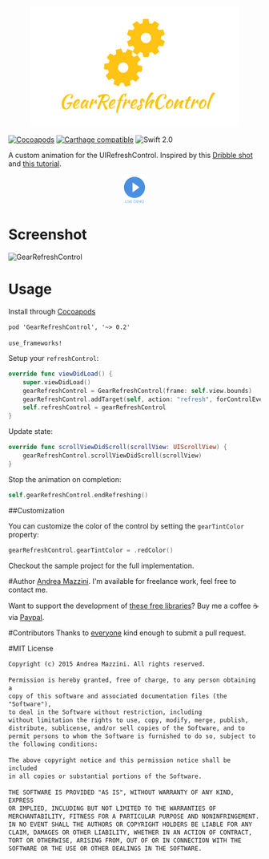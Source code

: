 <p align="center">
  <img width="420" height="240" src="assets/logo.png"/>
</p>

[![Cocoapods](https://cocoapod-badges.herokuapp.com/v/GearRefreshControl/badge.svg)](http://cocoapods.org/?q=gearrefreshcontrol)
[![Carthage compatible](https://img.shields.io/badge/Carthage-compatible-4BC51D.svg?style=flat)](https://github.com/Carthage/Carthage)
![Swift 2.0](https://img.shields.io/badge/swift-2.0-orange.svg)

A custom animation for the UIRefreshControl. Inspired by this [Dribble shot](https://dribbble.com/shots/1974767-gear-powered-pull-to-refresh-animation?list=animated&sort=popular&timeframe=now&offset=19) and [this tutorial](http://www.jackrabbitmobile.com/design/ios-custom-pull-to-refresh-control/). 

<p align="center">
  <a href='https://appetize.io/app/a9042664hahfqdukecqy1hqzpw' alt='Live demo'>
    <img width="50" height="60" src="assets/demo.png"/>
  </a>
</p>

# Screenshot
![GearRefreshControl](https://raw.githubusercontent.com/andreamazz/GearRefreshControl/master/assets/screenshot.gif)

# Usage
Install through [Cocoapods](http://cocoapods.org)

```
pod 'GearRefreshControl', '~> 0.2'

use_frameworks!
```

Setup your `refreshControl`:

```swift
override func viewDidLoad() {
    super.viewDidLoad()
    gearRefreshControl = GearRefreshControl(frame: self.view.bounds)
    gearRefreshControl.addTarget(self, action: "refresh", forControlEvents: UIControlEvents.ValueChanged)
    self.refreshControl = gearRefreshControl
}
```

Update state:

```swift
override func scrollViewDidScroll(scrollView: UIScrollView) {
    gearRefreshControl.scrollViewDidScroll(scrollView)
}
```

Stop the animation on completion:
```swift
self.gearRefreshControl.endRefreshing()
```

##Customization

You can customize the color of the control by setting the `gearTintColor` property:

```swift
gearRefreshControl.gearTintColor = .redColor()
```

Checkout the sample project for the full implementation.

#Author
[Andrea Mazzini](https://twitter.com/theandreamazz). I'm available for freelance work, feel free to contact me. 

Want to support the development of [these free libraries](https://cocoapods.org/owners/734)? Buy me a coffee ☕️ via [Paypal](https://www.paypal.me/andreamazzini).  

#Contributors
Thanks to [everyone](https://github.com/andreamazz/GearRefreshControl/graphs/contributors) kind enough to submit a pull request. 

#MIT License

	Copyright (c) 2015 Andrea Mazzini. All rights reserved.

	Permission is hereby granted, free of charge, to any person obtaining a
	copy of this software and associated documentation files (the "Software"),
	to deal in the Software without restriction, including
	without limitation the rights to use, copy, modify, merge, publish,
	distribute, sublicense, and/or sell copies of the Software, and to
	permit persons to whom the Software is furnished to do so, subject to
	the following conditions:

	The above copyright notice and this permission notice shall be included
	in all copies or substantial portions of the Software.

	THE SOFTWARE IS PROVIDED "AS IS", WITHOUT WARRANTY OF ANY KIND, EXPRESS
	OR IMPLIED, INCLUDING BUT NOT LIMITED TO THE WARRANTIES OF
	MERCHANTABILITY, FITNESS FOR A PARTICULAR PURPOSE AND NONINFRINGEMENT.
	IN NO EVENT SHALL THE AUTHORS OR COPYRIGHT HOLDERS BE LIABLE FOR ANY
	CLAIM, DAMAGES OR OTHER LIABILITY, WHETHER IN AN ACTION OF CONTRACT,
	TORT OR OTHERWISE, ARISING FROM, OUT OF OR IN CONNECTION WITH THE
	SOFTWARE OR THE USE OR OTHER DEALINGS IN THE SOFTWARE.
	
